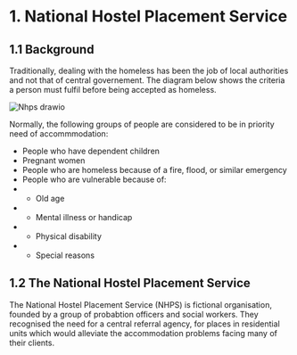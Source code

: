 # 1. National Hostel Placement Service
## 1.1 Background
Traditionally, dealing with the homeless has been the job of local authorities and not that of central governement. The diagram below shows the criteria a person must fulfil before being accepted as homeless.

![Nhps drawio](https://user-images.githubusercontent.com/91144236/142727892-4ea8e215-f031-4c0b-babd-a5e7039565bd.png)

Normally, the following groups of people are considered to be in priority need of accommmodation:
- People who have dependent children
- Pregnant women
- People who are homeless because of a fire, flood, or similar emergency
- People who are vulnerable because of:
- - Old age
- - Mental illness or handicap
- - Physical disability
- - Special reasons


## 1.2 The National Hostel Placement Service
The National Hostel Placement Service (NHPS) is fictional organisation, founded by a group of probabtion officers and social workers. They recognised the need for a central referral agency, for places in residential units which would alleviate the accommodation problems facing many of their clients. 

